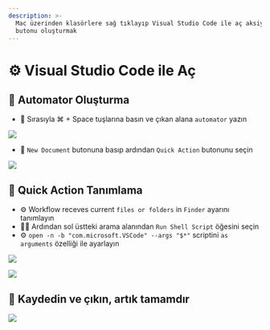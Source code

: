```yaml
---
description: >-
  Mac üzerinden klasörlere sağ tıklayıp Visual Studio Code ile aç aksiyonu,
  butonu oluşturmak
---
```


# ⚙️ Visual Studio Code ile Aç

## 🤖 Automator Oluşturma

* 🔎 Sırasıyla ⌘ + Space tuşlarına basın ve çıkan alana `automator` yazın

![](<../.gitbook/assets/image (1).png>)

* 📄 `New Document` butonuna basıp ardından `Quick Action` butonunu seçin

![](<../.gitbook/assets/image (2).png>)

## 🔘 Quick Action Tanımlama

* ⚙️ Workflow receves current `files or folders` in `Finder` ayarını tanımlayın
* 👨‍💻 Ardından sol üstteki arama alanından `Run Shell Script` öğesini seçin
* ⚙️ `open -n -b "com.microsoft.VSCode" --args "$*"` scriptini `as arguments` özelliği ile ayarlayın

![](<../.gitbook/assets/Screen Shot 2021-08-19 at 18.24.19.png>)

![](<../.gitbook/assets/image (4).png>)

## 🎉 Kaydedin ve çıkın, artık tamamdır

![](<../.gitbook/assets/image (6).png>)

